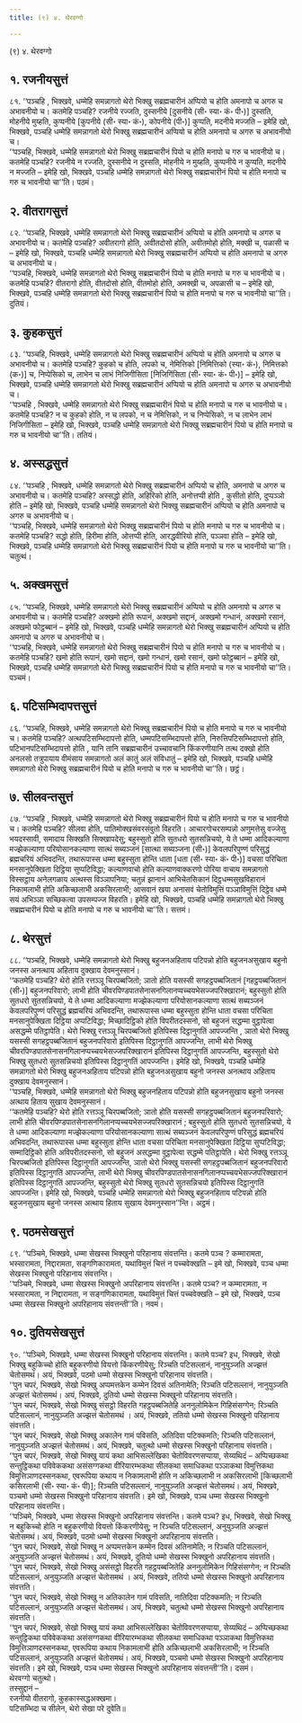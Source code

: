 ```yaml
---
title: (९) ४. थेरवग्गो

---
```

(९) ४. थेरवग्गो  


## १. रजनीयसुत्तं

८१. ‘‘पञ्चहि , भिक्खवे, धम्मेहि समन्नागतो थेरो भिक्खु सब्रह्मचारीनं अप्पियो च होति अमनापो च अगरु च अभावनीयो च। कतमेहि पञ्चहि? रजनीये रज्जति, दुस्सनीये [दुसनीये (सी॰ स्या॰ कं॰ पी॰)] दुस्सति, मोहनीये मुय्हति, कुप्पनीये [कुपनीये (सी॰ स्या॰ कं॰), कोपनीये (पी॰)] कुप्पति, मदनीये मज्जति – इमेहि खो, भिक्खवे, पञ्चहि धम्मेहि समन्नागतो थेरो भिक्खु सब्रह्मचारीनं अप्पियो च होति अमनापो च अगरु च अभावनीयो च।  
‘‘पञ्चहि, भिक्खवे, धम्मेहि समन्नागतो थेरो भिक्खु सब्रह्मचारीनं पियो च होति मनापो च गरु च भावनीयो च। कतमेहि पञ्चहि? रजनीये न रज्जति, दुस्सनीये न दुस्सति, मोहनीये न मुय्हति, कुप्पनीये न कुप्पति, मदनीये न मज्जति – इमेहि खो, भिक्खवे, पञ्चहि धम्मेहि समन्नागतो थेरो भिक्खु सब्रह्मचारीनं पियो च होति मनापो च गरु च भावनीयो चा’’ति। पठमं।  


## २. वीतरागसुत्तं

८२. ‘‘पञ्चहि, भिक्खवे, धम्मेहि समन्नागतो थेरो भिक्खु सब्रह्मचारीनं अप्पियो च होति अमनापो च अगरु च अभावनीयो च। कतमेहि पञ्चहि? अवीतरागो होति, अवीतदोसो होति, अवीतमोहो होति, मक्खी च, पळासी च – इमेहि खो, भिक्खवे, पञ्चहि धम्मेहि समन्नागतो थेरो भिक्खु सब्रह्मचारीनं अप्पियो च होति अमनापो च अगरु च अभावनीयो च।  
‘‘पञ्चहि, भिक्खवे, धम्मेहि समन्नागतो थेरो भिक्खु सब्रह्मचारीनं पियो च होति मनापो च गरु च भावनीयो च। कतमेहि पञ्चहि? वीतरागो होति, वीतदोसो होति, वीतमोहो होति, अमक्खी च, अपळासी च – इमेहि खो, भिक्खवे, पञ्चहि धम्मेहि समन्नागतो थेरो भिक्खु सब्रह्मचारीनं पियो च होति मनापो च गरु च भावनीयो चा’’ति। दुतियं।  


## ३. कुहकसुत्तं

८३. ‘‘पञ्चहि, भिक्खवे, धम्मेहि समन्नागतो थेरो भिक्खु सब्रह्मचारीनं अप्पियो च होति अमनापो च अगरु च अभावनीयो च। कतमेहि पञ्चहि? कुहको च होति, लपको च, नेमित्तिको [निमित्तिको (स्या॰ कं॰), निमित्तको (क॰)] च, निप्पेसिको च, लाभेन च लाभं निजिगीसिता [निजिगिंसिता (सी॰ स्या॰ कं॰ पी॰)] – इमेहि खो, भिक्खवे, पञ्चहि धम्मेहि समन्नागतो थेरो भिक्खु सब्रह्मचारीनं अप्पियो च होति अमनापो च अगरु च अभावनीयो च।  
‘‘पञ्चहि , भिक्खवे, धम्मेहि समन्नागतो थेरो भिक्खु सब्रह्मचारीनं पियो च होति मनापो च गरु च भावनीयो च। कतमेहि पञ्चहि? न च कुहको होति, न च लपको, न च नेमित्तिको, न च निप्पेसिको, न च लाभेन लाभं निजिगीसिता – इमेहि खो, भिक्खवे, पञ्चहि धम्मेहि समन्नागतो थेरो भिक्खु सब्रह्मचारीनं पियो च होति मनापो च गरु च भावनीयो चा’’ति। ततियं।  


## ४. अस्सद्धसुत्तं

८४. ‘‘पञ्चहि , भिक्खवे, धम्मेहि समन्नागतो थेरो भिक्खु सब्रह्मचारीनं अप्पियो च होति, अमनापो च अगरु च अभावनीयो च। कतमेहि पञ्चहि? अस्सद्धो होति, अहिरिको होति, अनोत्तप्पी होति , कुसीतो होति, दुप्पञ्ञो होति – इमेहि खो, भिक्खवे, पञ्चहि धम्मेहि समन्नागतो थेरो भिक्खु सब्रह्मचारीनं अप्पियो च होति अमनापो च अगरु च अभावनीयो च।  
‘‘पञ्चहि, भिक्खवे, धम्मेहि समन्नागतो थेरो भिक्खु सब्रह्मचारीनं पियो च होति मनापो च गरु च भावनीयो च। कतमेहि पञ्चहि? सद्धो होति, हिरीमा होति, ओत्तप्पी होति, आरद्धवीरियो होति, पञ्ञवा होति – इमेहि खो, भिक्खवे, पञ्चहि धम्मेहि समन्नागतो थेरो भिक्खु सब्रह्मचारीनं पियो च होति मनापो च गरु च भावनीयो चा’’ति। चतुत्थं।  


## ५. अक्खमसुत्तं

८५. ‘‘पञ्चहि, भिक्खवे, धम्मेहि समन्नागतो थेरो भिक्खु सब्रह्मचारीनं अप्पियो च होति अमनापो च अगरु च अभावनीयो च। कतमेहि पञ्चहि? अक्खमो होति रूपानं, अक्खमो सद्दानं, अक्खमो गन्धानं, अक्खमो रसानं, अक्खमो फोट्ठब्बानं – इमेहि खो, भिक्खवे, पञ्चहि धम्मेहि समन्नागतो थेरो भिक्खु सब्रह्मचारीनं अप्पियो च होति अमनापो च अगरु च अभावनीयो च।  
‘‘पञ्चहि, भिक्खवे, धम्मेहि समन्नागतो थेरो भिक्खु सब्रह्मचारीनं पियो च होति मनापो च गरु च भावनीयो च। कतमेहि पञ्चहि? खमो होति रूपानं, खमो सद्दानं, खमो गन्धानं, खमो रसानं, खमो फोट्ठब्बानं – इमेहि खो, भिक्खवे, पञ्चहि धम्मेहि समन्नागतो थेरो भिक्खु सब्रह्मचारीनं पियो च होति मनापो च गरु च भावनीयो चा’’ति। पञ्चमं।  


## ६. पटिसम्भिदापत्तसुत्तं

८६. ‘‘पञ्चहि, भिक्खवे, धम्मेहि समन्नागतो थेरो भिक्खु सब्रह्मचारीनं पियो च होति मनापो च गरु च भावनीयो च। कतमेहि पञ्चहि? अत्थपटिसम्भिदापत्तो होति, धम्मपटिसम्भिदापत्तो होति, निरुत्तिपटिसम्भिदापत्तो होति, पटिभानपटिसम्भिदापत्तो होति , यानि तानि सब्रह्मचारीनं उच्चावचानि किंकरणीयानि तत्थ दक्खो होति अनलसो तत्रुपायाय वीमंसाय समन्नागतो अलं कातुं अलं संविधातुं – इमेहि खो, भिक्खवे, पञ्चहि धम्मेहि समन्नागतो थेरो भिक्खु सब्रह्मचारीनं पियो च होति मनापो च गरु च भावनीयो चा’’ति। छट्ठं।  


## ७. सीलवन्तसुत्तं

८७. ‘‘पञ्चहि , भिक्खवे, धम्मेहि समन्नागतो थेरो भिक्खु सब्रह्मचारीनं पियो च होति मनापो च गरु च भावनीयो च। कतमेहि पञ्चहि? सीलवा होति, पातिमोक्खसंवरसंवुतो विहरति। आचारगोचरसम्पन्नो अणुमत्तेसु वज्जेसु भयदस्सावी, समादाय सिक्खति सिक्खापदेसु; बहुस्सुतो होति सुतधरो सुतसन्निचयो, ये ते धम्मा आदिकल्याणा मज्झेकल्याणा परियोसानकल्याणा सात्थं सब्यञ्जनं [सात्था सब्यञ्जना (सी॰)] केवलपरिपुण्णं परिसुद्धं ब्रह्मचरियं अभिवदन्ति, तथारूपास्स धम्मा बहुस्सुता होन्ति धाता [धता (सी॰ स्या॰ कं॰ पी॰)] वचसा परिचिता मनसानुपेक्खिता दिट्ठिया सुप्पटिविद्धा; कल्याणवाचो होति कल्याणवाक्करणो पोरिया वाचाय समन्नागतो विस्सट्ठाय अनेलगळाय अत्थस्स विञ्ञापनिया; चतुन्नं झानानं आभिचेतसिकानं दिट्ठधम्मसुखविहारानं निकामलाभी होति अकिच्छलाभी अकसिरलाभी; आसवानं खया अनासवं चेतोविमुत्तिं पञ्ञाविमुत्तिं दिट्ठेव धम्मे सयं अभिञ्ञा सच्छिकत्वा उपसम्पज्ज विहरति। इमेहि खो, भिक्खवे, पञ्चहि धम्मेहि समन्नागतो थेरो भिक्खु सब्रह्मचारीनं पियो च होति मनापो च गरु च भावनीयो चा’’ति। सत्तमं।  


## ८. थेरसुत्तं

८८. ‘‘पञ्चहि, भिक्खवे, धम्मेहि समन्नागतो थेरो भिक्खु बहुजनअहिताय पटिपन्नो होति बहुजनअसुखाय बहुनो जनस्स अनत्थाय अहिताय दुक्खाय देवमनुस्सानं।  
‘‘कतमेहि पञ्चहि? थेरो होति रत्तञ्ञू चिरपब्बजितो; ञातो होति यसस्सी सगहट्ठपब्बजितानं [गहट्ठपब्बजितानं (सी॰)] बहुजनपरिवारो; लाभी होति चीवरपिण्डपातसेनासनगिलानप्पच्चयभेसज्जपरिक्खारानं; बहुस्सुतो होति सुतधरो सुतसन्निचयो, ये ते धम्मा आदिकल्याणा मज्झेकल्याणा परियोसानकल्याणा सात्थं सब्यञ्जनं केवलपरिपुण्णं परिसुद्धं ब्रह्मचरियं अभिवदन्ति, तथारूपास्स धम्मा बहुस्सुता होन्ति धाता वचसा परिचिता मनसानुपेक्खिता दिट्ठिया अप्पटिविद्धा; मिच्छादिट्ठिको होति विपरीतदस्सनो, सो बहुजनं सद्धम्मा वुट्ठापेत्वा असद्धम्मे पतिट्ठापेति। थेरो भिक्खु रत्तञ्ञू चिरपब्बजितो इतिपिस्स दिट्ठानुगतिं आपज्जन्ति , ञातो थेरो भिक्खु यसस्सी सगहट्ठपब्बजितानं बहुजनपरिवारो इतिपिस्स दिट्ठानुगतिं आपज्जन्ति, लाभी थेरो भिक्खु चीवरपिण्डपातसेनासनगिलानप्पच्चयभेसज्जपरिक्खारानं इतिपिस्स दिट्ठानुगतिं आपज्जन्ति, बहुस्सुतो थेरो भिक्खु सुतधरो सुतसन्निचयो इतिपिस्स दिट्ठानुगतिं आपज्जन्ति। इमेहि खो, भिक्खवे, पञ्चहि धम्मेहि समन्नागतो थेरो भिक्खु बहुजनअहिताय पटिपन्नो होति बहुजनअसुखाय बहुनो जनस्स अनत्थाय अहिताय दुक्खाय देवमनुस्सानं।  
‘‘पञ्चहि, भिक्खवे, धम्मेहि समन्नागतो थेरो भिक्खु बहुजनहिताय पटिपन्नो होति बहुजनसुखाय बहुनो जनस्स अत्थाय हिताय सुखाय देवमनुस्सानं।  
‘‘कतमेहि पञ्चहि? थेरो होति रत्तञ्ञू चिरपब्बजितो; ञातो होति यसस्सी सगहट्ठपब्बजितानं बहुजनपरिवारो; लाभी होति चीवरपिण्डपातसेनासनगिलानप्पच्चयभेसज्जपरिक्खारानं ; बहुस्सुतो होति सुतधरो सुतसन्निचयो, ये ते धम्मा आदिकल्याणा मज्झेकल्याणा परियोसानकल्याणा सात्थं सब्यञ्जनं केवलपरिपुण्णं परिसुद्धं ब्रह्मचरियं अभिवदन्ति, तथारूपास्स धम्मा बहुस्सुता होन्ति धाता वचसा परिचिता मनसानुपेक्खिता दिट्ठिया सुप्पटिविद्धा; सम्मादिट्ठिको होति अविपरीतदस्सनो, सो बहुजनं असद्धम्मा वुट्ठापेत्वा सद्धम्मे पतिट्ठापेति। थेरो भिक्खु रत्तञ्ञू चिरपब्बजितो इतिपिस्स दिट्ठानुगतिं आपज्जन्ति, ञातो थेरो भिक्खु यसस्सी सगहट्ठपब्बजितानं बहुजनपरिवारो इतिपिस्स दिट्ठानुगतिं आपज्जन्ति, लाभी थेरो भिक्खु चीवरपिण्डपातसेनासनगिलानप्पच्चयभेसज्जपरिक्खारानं इतिपिस्स दिट्ठानुगतिं आपज्जन्ति, बहुस्सुतो थेरो भिक्खु सुतधरो सुतसन्निचयो इतिपिस्स दिट्ठानुगतिं आपज्जन्ति। इमेहि खो, भिक्खवे, पञ्चहि धम्मेहि समन्नागतो थेरो भिक्खु बहुजनहिताय पटिपन्नो होति बहुजनसुखाय बहुनो जनस्स अत्थाय हिताय सुखाय देवमनुस्सान’’न्ति। अट्ठमं।  


## ९. पठमसेखसुत्तं

८९. ‘‘पञ्चिमे, भिक्खवे, धम्मा सेखस्स भिक्खुनो परिहानाय संवत्तन्ति। कतमे पञ्च ? कम्मारामता, भस्सारामता, निद्दारामता, सङ्गणिकारामता, यथाविमुत्तं चित्तं न पच्चवेक्खति – इमे खो, भिक्खवे, पञ्च धम्मा सेखस्स भिक्खुनो परिहानाय संवत्तन्ति।  
‘‘पञ्चिमे, भिक्खवे, धम्मा सेखस्स भिक्खुनो अपरिहानाय संवत्तन्ति। कतमे पञ्च? न कम्मारामता, न भस्सारामता, न निद्दारामता, न सङ्गणिकारामता, यथाविमुत्तं चित्तं पच्चवेक्खति – इमे खो, भिक्खवे, पञ्च धम्मा सेखस्स भिक्खुनो अपरिहानाय संवत्तन्ती’’ति। नवमं।  


## १०. दुतियसेखसुत्तं

९०. ‘‘पञ्चिमे, भिक्खवे, धम्मा सेखस्स भिक्खुनो परिहानाय संवत्तन्ति। कतमे पञ्च? इध, भिक्खवे, सेखो भिक्खु बहुकिच्चो होति बहुकरणीयो वियत्तो किंकरणीयेसु; रिञ्चति पटिसल्लानं, नानुयुञ्जति अज्झत्तं चेतोसमथं। अयं, भिक्खवे, पठमो धम्मो सेखस्स भिक्खुनो परिहानाय संवत्तति।  
‘‘पुन चपरं, भिक्खवे, सेखो भिक्खु अप्पमत्तकेन कम्मेन दिवसं अतिनामेति; रिञ्चति पटिसल्लानं, नानुयुञ्जति अज्झत्तं चेतोसमथं। अयं, भिक्खवे, दुतियो धम्मो सेखस्स भिक्खुनो परिहानाय संवत्तति।  
‘‘पुन चपरं, भिक्खवे, सेखो भिक्खु संसट्ठो विहरति गहट्ठपब्बजितेहि अननुलोमिकेन गिहिसंसग्गेन; रिञ्चति पटिसल्लानं, नानुयुञ्जति अज्झत्तं चेतोसमथं । अयं, भिक्खवे, ततियो धम्मो सेखस्स भिक्खुनो परिहानाय संवत्तति।  
‘‘पुन चपरं, भिक्खवे, सेखो भिक्खु अकालेन गामं पविसति, अतिदिवा पटिक्कमति; रिञ्चति पटिसल्लानं, नानुयुञ्जति अज्झत्तं चेतोसमथं। अयं, भिक्खवे, चतुत्थो धम्मो सेखस्स भिक्खुनो परिहानाय संवत्तति।  
‘‘पुन चपरं, भिक्खवे, सेखो भिक्खु यायं कथा आभिसल्लेखिका चेतोविवरणसप्पाया, सेय्यथिदं – अप्पिच्छकथा सन्तुट्ठिकथा पविवेककथा असंसग्गकथा वीरियारम्भकथा सीलकथा समाधिकथा पञ्ञाकथा विमुत्तिकथा विमुत्तिञाणदस्सनकथा, एवरूपिया कथाय न निकामलाभी होति न अकिच्छलाभी न अकसिरलाभी [किच्छलाभी कसिरलाभी (सी॰ स्या॰ कं॰ पी)]; रिञ्चति पटिसल्लानं, नानुयुञ्जति अज्झत्तं चेतोसमथं। अयं, भिक्खवे, पञ्चमो धम्मो सेखस्स भिक्खुनो परिहानाय संवत्तति। इमे खो, भिक्खवे, पञ्च धम्मा सेखस्स भिक्खुनो परिहानाय संवत्तन्ति।  
‘‘पञ्चिमे, भिक्खवे, धम्मा सेखस्स भिक्खुनो अपरिहानाय संवत्तन्ति। कतमे पञ्च? इध, भिक्खवे, सेखो भिक्खु न बहुकिच्चो होति न बहुकरणीयो वियत्तो किंकरणीयेसु; न रिञ्चति पटिसल्लानं, अनुयुञ्जति अज्झत्तं चेतोसमथं। अयं, भिक्खवे, पठमो धम्मो सेखस्स भिक्खुनो अपरिहानाय संवत्तति।  
‘‘पुन चपरं, भिक्खवे, सेखो भिक्खु न अप्पमत्तकेन कम्मेन दिवसं अतिनामेति; न रिञ्चति पटिसल्लानं, अनुयुञ्जति अज्झत्तं चेतोसमथं। अयं, भिक्खवे, दुतियो धम्मो सेखस्स भिक्खुनो अपरिहानाय संवत्तति।  
‘‘पुन चपरं, भिक्खवे, सेखो भिक्खु असंसट्ठो विहरति गहट्ठपब्बजितेहि अननुलोमिकेन गिहिसंसग्गेन; न रिञ्चति पटिसल्लानं, अनुयुञ्जति अज्झत्तं चेतोसमथं । अयं, भिक्खवे, ततियो धम्मो सेखस्स भिक्खुनो अपरिहानाय संवत्तति।  
‘‘पुन चपरं, भिक्खवे, सेखो भिक्खु न अतिकालेन गामं पविसति, नातिदिवा पटिक्कमति; न रिञ्चति पटिसल्लानं, अनुयुञ्जति अज्झत्तं चेतोसमथं। अयं, भिक्खवे, चतुत्थो धम्मो सेखस्स भिक्खुनो अपरिहानाय संवत्तति।  
‘‘पुन चपरं, भिक्खवे, सेखो भिक्खु यायं कथा आभिसल्लेखिका चेतोविवरणसप्पाया, सेय्यथिदं – अप्पिच्छकथा सन्तुट्ठिकथा पविवेककथा असंसग्गकथा वीरियारम्भकथा सीलकथा समाधिकथा पञ्ञाकथा विमुत्तिकथा विमुत्तिञाणदस्सनकथा, एवरूपिया कथाय निकामलाभी होति अकिच्छलाभी अकसिरलाभी; न रिञ्चति पटिसल्लानं, अनुयुञ्जति अज्झत्तं चेतोसमथं। अयं, भिक्खवे, पञ्चमो धम्मो सेखस्स भिक्खुनो अपरिहानाय संवत्तति। इमे खो, भिक्खवे, पञ्च धम्मा सेखस्स भिक्खुनो अपरिहानाय संवत्तन्ती’’ति। दसमं।  
थेरवग्गो चतुत्थो।  
तस्सुद्दानं –  
रजनीयो वीतरागो, कुहकास्सद्धअक्खमा।  
पटिसम्भिदा च सीलेन, थेरो सेखा परे दुवेति॥  